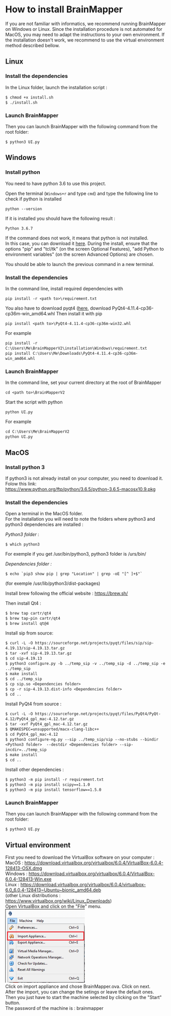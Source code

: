 # How to install BrainMapper
If you are not familiar with informatics, we recommend running BrainMapper on Windows or Linux. Since the installation procedure is not automated for MacOS, you may need to adapt the instructions to your own environment.
If the installation doesn't work, we recommend to use the virtual environment method described bellow.

## Linux
### Install the dependencies
In the Linux folder, launch the installation script :
```shell
$ chmod +x install.sh
$ ./install.sh
```

### Launch BrainMapper
Then you can launch BrainMapper with the following command from the root folder:

```shell
$ python3 UI.py
```

## Windows

### Install python

You need to have python 3.6 to use this project.  

Open the terminal (`Windows+r` and type `cmd`) and type the following line to
check if python is installed

```
python --version
```

If it is installed you should have the following result :

```
Python 3.6.7
```

If the command does not work, it means that python is not installed.  
In this case, you can download it [here](https://www.python.org/downloads/release/python-367/).
During the install, ensure that the options "pip" and "tcl/tk" (on the screen Optional Features),
"add Python to environment variables" (on the screen Advanced Options) are chosen.

You should be able to launch the previous command in a new terminal.

### Install the dependencies

In the command line, install required dependencies with
```
pip install -r <path to>\requirement.txt
```

You also have to download pyqt4 ([here](https://www.lfd.uci.edu/~gohlke/pythonlibs/#pyqt4), download PyQt4-4.11.4-cp36-cp36m-win_amd64.whl
Then install it with pip

```
pip install <path to>\PyQt4‑4.11.4‑cp36‑cp36m‑win32.whl
```

For example
```
pip install -r C:\Users\Me\BrainMapperV2\installation\Windows\requirement.txt
pip install C:\Users\Me\Downloads\PyQt4-4.11.4-cp36-cp36m-win_amd64.whl
```

### Launch BrainMapper

In the command line, set your current directory at the root of BrainMapper
```
cd <path to>\BrainMapperV2
```

Start the script with python
```
python UI.py
```

For example
```
cd C:\Users\Me\BrainMapperV2
python UI.py
```



## MacOS

### Install python 3
If python3 is not already install on your computer, you need to download it. Folow this link:  
https://www.python.org/ftp/python/3.6.5/python-3.6.5-macosx10.9.pkg

### Install the dependencies
Open a terminal in the MacOS folder.  
For the installation you will need to note the folders where python3 and python3 dependencies are installed :  

_Python3 folder_ :
```shell
$ which python3
```
For exemple if you get /usr/bin/python3, python3 folder is /urs/bin/

_Dependencies folder :_
```shell
$ echo `pip3 show pip | grep "Location" | grep -oE "[^ ]+$"`
```
(for exemple /usr/lib/python3/dist-packages)

Install brew following the official website : https://brew.sh/

Then install Qt4 :

```shell
$ brew tap cartr/qt4
$ brew tap-pin cartr/qt4
$ brew install qt@4
```
Install sip from source:

```shell
$ curl -L -O https://sourceforge.net/projects/pyqt/files/sip/sip-4.19.13/sip-4.19.13.tar.gz
$ tar -xvf sip-4.19.13.tar.gz
$ cd sip-4.19.13
$ python3 configure.py -b ../temp_sip -v ../temp_sip -d ../temp_sip -e ../temp_sip
$ make install
$ cd ../temp_sip
$ cp sip.so <Dependencies folder>
$ cp -r sip-4.19.13.dist-info <Dependencies folder>
$ cd ..
```

Install PyQt4 from source :

```shell
$ curl -L -O https://sourceforge.net/projects/pyqt/files/PyQt4/PyQt-4.12/PyQt4_gpl_mac-4.12.tar.gz
$ tar -xvf PyQt4_gpl_mac-4.12.tar.gz
$ QMAKESPEC=unsupported/macx-clang-libc++
$ cd PyQt4_gpl_mac-4.12
$ python3 configure-ng.py --sip ../temp_sip/sip --no-stubs --bindir <Python3 folder>  --destdir <Dependencies folder> --sip-incdir=../temp_sip
$ make install
$ cd ..
```
Install other dependencies :

```shell
$ python3 -m pip install -r requirement.txt
$ python3 -m pip install scipy==1.1.0
$ python3 -m pip install tensorflow==1.5.0
```


### Launch BrainMapper
Then you can launch BrainMapper with the following command from the root folder:

```shell
$ python3 UI.py
```

## Virtual environment
First you need to download the VirtualBox software on your computer :  
MacOS : https://download.virtualbox.org/virtualbox/6.0.4/VirtualBox-6.0.4-128413-OSX.dmg  
Windows : https://download.virtualbox.org/virtualbox/6.0.4/VirtualBox-6.0.4-128413-Win.exe  
Linux : https://download.virtualbox.org/virtualbox/6.0.4/virtualbox-6.0_6.0.4-128413~Ubuntu~bionic_amd64.deb  
(other Linux distributions : https://www.virtualbox.org/wiki/Linux_Downloads)  
Open VirtualBox and click on the "File" menu.  
![Tuto](images/tuto1.png?raw=true "File -> import appliance")  
Click on import appliance and chose BrainMapper.ova. Click on next.  
After the import, you can change the setings or leave the default ones.  
Then you just have to start the machine selected by clicking on the "Start" button.  
The password of the machine is : brainmapper   
